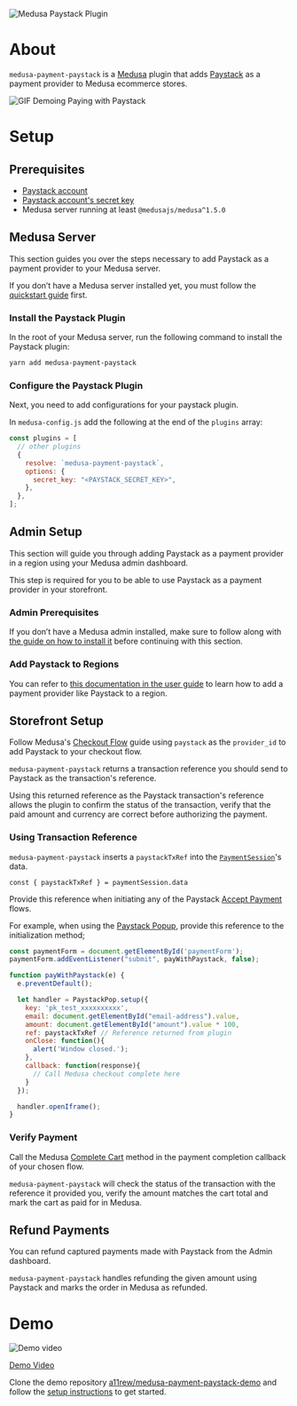 ![Medusa Paystack Plugin](https://user-images.githubusercontent.com/46872764/197322473-fddbc659-d81e-4f19-b36c-d9f553433c8f.png)

# About

`medusa-payment-paystack` is a [Medusa](https://medusajs.com) plugin that adds [Paystack](https://paystack.com) as a payment provider to Medusa ecommerce stores.

![GIF Demoing Paying with Paystack](https://user-images.githubusercontent.com/87580113/197406110-ff68bd20-60a1-4842-85c1-1a6ef46dd498.gif)

# Setup

## Prerequisites

- [Paystack account](https://dashboard.paystack.com/#/signup)
- [Paystack account's secret key](https://support.paystack.com/hc/en-us/articles/360009881600-Paystack-Test-Keys-Live-Keys-and-Webhooks)
- Medusa server running at least `@medusajs/medusa^1.5.0`

## Medusa Server

This section guides you over the steps necessary to add Paystack as a payment provider to your Medusa server.

If you don’t have a Medusa server installed yet, you must follow the [quickstart guide](https://docs.medusajs.com/quickstart/quick-start/) first.

### Install the Paystack Plugin

In the root of your Medusa server, run the following command to install the Paystack plugin:

```bash
yarn add medusa-payment-paystack
```

### Configure the Paystack Plugin

Next, you need to add configurations for your paystack plugin.

In `medusa-config.js` add the following at the end of the `plugins` array:

```js
const plugins = [
  // other plugins
  {
    resolve: `medusa-payment-paystack`,
    options: {
      secret_key: "<PAYSTACK_SECRET_KEY>",
    },
  },
];
```

## Admin Setup

This section will guide you through adding Paystack as a payment provider in a region using your Medusa admin dashboard.

This step is required for you to be able to use Paystack as a payment provider in your storefront.

### Admin Prerequisites

If you don’t have a Medusa admin installed, make sure to follow along with [the guide on how to install it](https://github.com/medusajs/admin#-quickstart) before continuing with this section.

### Add Paystack to Regions

You can refer to [this documentation in the user guide](https://docs.medusajs.com/user-guide/regions/providers/#manage-payment-providers) to learn how to add a payment provider like Paystack to a region.

## Storefront Setup

Follow Medusa's [Checkout Flow](https://docs.medusajs.com/advanced/storefront/how-to-implement-checkout-flow/) guide using `paystack` as the `provider_id` to add Paystack to your checkout flow.

`medusa-payment-paystack` returns a transaction reference you should send to Paystack as the transaction's reference.

Using this returned reference as the Paystack transaction's reference allows the plugin to confirm the status of the transaction, verify that the paid amount and currency are correct before authorizing the payment.

### Using Transaction Reference

`medusa-payment-paystack` inserts a `paystackTxRef` into the [`PaymentSession`](https://docs.medusajs.com/advanced/backend/payment/overview/#payment-session)'s data.

```
const { paystackTxRef } = paymentSession.data
```

Provide this reference when initiating any of the Paystack [Accept Payment](https://paystack.com/docs/payments/accept-payments/) flows.

For example, when using the [Paystack Popup](https://paystack.com/docs/payments/accept-payments/#popup), provide this reference to the initialization method;

```js
const paymentForm = document.getElementById('paymentForm');
paymentForm.addEventListener("submit", payWithPaystack, false);

function payWithPaystack(e) {
  e.preventDefault();

  let handler = PaystackPop.setup({
    key: 'pk_test_xxxxxxxxxx',
    email: document.getElementById("email-address").value,
    amount: document.getElementById("amount").value * 100,
    ref: paystackTxRef // Reference returned from plugin
    onClose: function(){
      alert('Window closed.');
    },
    callback: function(response){
      // Call Medusa checkout complete here
    }
  });

  handler.openIframe();
}
```

### Verify Payment

Call the Medusa [Complete Cart](https://docs.medusajs.com/advanced/storefront/how-to-implement-checkout-flow/#complete-cart) method in the payment completion callback of your chosen flow.

`medusa-payment-paystack` will check the status of the transaction with the reference it provided you, verify the amount matches the cart total and mark the cart as paid for in Medusa.

## Refund Payments

You can refund captured payments made with Paystack from the Admin dashboard.

`medusa-payment-paystack` handles refunding the given amount using Paystack and marks the order in Medusa as refunded.

# Demo

![Demo video](https://user-images.githubusercontent.com/87580113/211937892-d1a34735-78a5-451d-83f8-bc23185dd8ef.png)

[Demo Video](https://vimeo.com/763132960)

Clone the demo repository [a11rew/medusa-payment-paystack-demo](https://github.com/a11rew/medusa-paystack-demo) and follow the [setup instructions](https://github.com/a11rew/medusa-paystack-demo#set-up-project) to get started.

